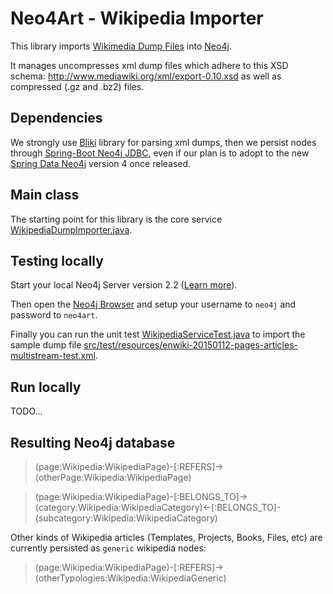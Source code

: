 # Neo4Art - Wikipedia Importer

This library imports [Wikimedia Dump Files](https://dumps.wikimedia.org) into [Neo4j](http://www.neo4j.com).

It manages uncompresses xml dump files which adhere to this XSD schema: http://www.mediawiki.org/xml/export-0.10.xsd as well as compressed (.gz and .bz2) files.

## Dependencies

We strongly use [Bliki](https://bitbucket.org/axelclk/info.bliki.wiki/wiki/Home) library for parsing xml dumps, then we persist nodes through [Spring-Boot Neo4j JDBC](https://github.com/neo4j-contrib/developer-resources/tree/gh-pages/language-guides/java/spring-boot-jdbc),
even if our plan is to adopt to the new [Spring Data Neo4j](https://github.com/spring-projects/spring-data-neo4j/tree/4.0) version 4 once released.

## Main class

The starting point for this library is the core service [WikipediaDumpImporter.java](https://github.com/neo4art/neo4art/blob/master/neo4art-wikipedia-importer/src/main/java/org/neo4art/importer/wikipedia/core/WikipediaDumpImporter.java).

## Testing locally

Start your local Neo4j Server version 2.2 ([Learn more](http://neo4j.com/blog/neo4j-2-2-milestone-1-release/)).

Then open the [Neo4j Browser](http://localhost:7474) and setup your username to `neo4j` and password to `neo4art`.

Finally you can run the unit test [WikipediaServiceTest.java](https://github.com/neo4art/neo4art/blob/master/neo4art-wikipedia-importer/src/test/java/org/neo4art/importer/wikipedia/service/WikipediaServiceTest.java)
to import the sample dump file [src/test/resources/enwiki-20150112-pages-articles-multistream-test.xml](https://github.com/neo4art/neo4art/blob/master/neo4art-wikipedia-importer/src/test/resources/enwiki-20150112-pages-articles-multistream-test.xml).

## Run locally

TODO...
 
## Resulting Neo4j database

>(page:Wikipedia:WikipediaPage)-[:REFERS]->(otherPage:Wikipedia:WikipediaPage)

>(page:Wikipedia:WikipediaPage)-[:BELONGS_TO]->(category:Wikipedia:WikipediaCategory)<-[:BELONGS_TO]-(subcategory:Wikipedia:WikipediaCategory)

Other kinds of Wikipedia articles (Templates, Projects, Books, Files, etc) are currently persisted as `generic` wikipedia nodes:

>(page:Wikipedia:WikipediaPage)-[:REFERS]->(otherTypologies:Wikipedia:WikipediaGeneric)




 
